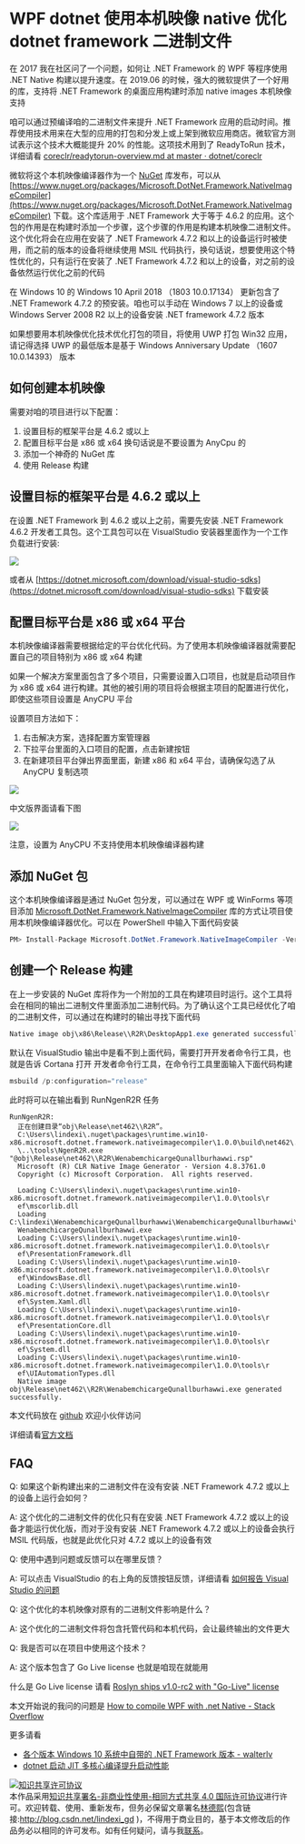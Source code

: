 # WPF dotnet 使用本机映像 native 优化 dotnet framework 二进制文件

在 2017 我在社区问了一个问题，如何让 .NET Framework 的 WPF 等程序使用 .NET Native 构建以提升速度。在 2019.06 的时候，强大的微软提供了一个好用的库，支持将 .NET Framework 的桌面应用构建时添加 native images 本机映像支持

<!--more-->
<!-- CreateTime:2020/2/27 10:03:01 -->



咱可以通过预编译咱的二进制文件来提升 .NET Framework 应用的启动时间。推荐使用技术用来在大型的应用的打包和分发上或上架到微软应用商店。微软官方测试表示这个技术大概能提升 20% 的性能。这项技术用到了 ReadyToRun 技术，详细请看 [coreclr/readytorun-overview.md at master · dotnet/coreclr](https://github.com/dotnet/coreclr/blob/master/Documentation/botr/readytorun-overview.md )

微软将这个本机映像编译器作为一个 [NuGet](https://www.nuget.org/packages/Microsoft.DotNet.Framework.NativeImageCompiler) 库发布，可以从 [https://www.nuget.org/packages/Microsoft.DotNet.Framework.NativeImageCompiler](https://www.nuget.org/packages/Microsoft.DotNet.Framework.NativeImageCompiler) 下载。这个库适用于 .NET Framework 大于等于 4.6.2 的应用。这个包的作用是在构建时添加一个步骤，这个步骤的作用是构建本机映像二进制文件。这个优化将会在应用在安装了 .NET Framework 4.7.2 和以上的设备运行时被使用，而之前的版本的设备将继续使用 MSIL 代码执行，换句话说，想要使用这个特性优化的，只有运行在安装了 .NET Framework 4.7.2 和以上的设备，对之前的设备依然运行优化之前的代码

在 Windows 10 的 Windows 10 April 2018 （1803 10.0.17134） 更新包含了 .NET Framework 4.7.2 的预安装。咱也可以手动在 Windows 7 以上的设备或 Windows Server 2008 R2 以上的设备安装 .NET framework 4.7.2 版本

如果想要用本机映像优化技术优化打包的项目，将使用 UWP 打包 Win32 应用，请记得选择 UWP 的最低版本是基于 Windows Anniversary Update （1607 10.0.14393） 版本

## 如何创建本机映像

需要对咱的项目进行以下配置：

1. 设置目标的框架平台是 4.6.2 或以上
2. 配置目标平台是 x86 或 x64 换句话说是不要设置为 AnyCpu 的
3. 添加一个神奇的 NuGet 库
4. 使用 Release 构建

## 设置目标的框架平台是 4.6.2 或以上

在设置 .NET Framework 到 4.6.2 或以上之前，需要先安装 .NET Framework 4.6.2 开发者工具包。这个工具包可以在 VisualStudio 安装器里面作为一个工作负载进行安装:

<!-- ![](image/WPF dotnet 使用本机映像 native 优化 dotnet framework 二进制文件/WPF dotnet 使用本机映像 native 优化 dotnet framework 二进制文件0.png) -->

![](http://cdn.lindexi.site/lindexi%2F202022797159914.jpg)

<!-- 以上是[官方文档](https://docs.microsoft.com/zh-cn/windows/msix/desktop/desktop-to-uwp-r2r) 提供的图片，而最新的 VisualStudio 2019 的设置如下图 -->

<!-- ![](image/WPF dotnet 使用本机映像 native 优化 dotnet framework 二进制文件/WPF dotnet 使用本机映像 native 优化 dotnet framework 二进制文件1.png) -->

或者从 [https://dotnet.microsoft.com/download/visual-studio-sdks](https://dotnet.microsoft.com/download/visual-studio-sdks) 下载安装

## 配置目标平台是 x86 或 x64 平台

本机映像编译器需要根据给定的平台优化代码。为了使用本机映像编译器就需要配置自己的项目特别为 x86 或 x64 构建

如果一个解决方案里面包含了多个项目，只需要设置入口项目，也就是启动项目作为 x86 或 x64 进行构建。其他的被引用的项目将会根据主项目的配置进行优化，即使这些项目设置是 AnyCPU 平台

设置项目方法如下：

1. 右击解决方案，选择配置方案管理器
2. 下拉平台里面的入口项目的配置，点击新建按钮
3. 在新建项目平台弹出界面里面，新建 x86 和 x64 平台，请确保勾选了从 AnyCPU 复制选项

<!-- ![](image/WPF dotnet 使用本机映像 native 优化 dotnet framework 二进制文件/WPF dotnet 使用本机映像 native 优化 dotnet framework 二进制文件2.png) -->

![](http://cdn.lindexi.site/lindexi%2F202022791799100.jpg)

中文版界面请看下图

<!-- ![](image/WPF dotnet 使用本机映像 native 优化 dotnet framework 二进制文件/WPF dotnet 使用本机映像 native 优化 dotnet framework 二进制文件3.png) -->

![](http://cdn.lindexi.site/lindexi%2F2020227917576048.jpg)

注意，设置为 AnyCPU 不支持使用本机映像编译器构建

## 添加 NuGet 包

这个本机映像编译器是通过 NuGet 包分发，可以通过在 WPF 或 WinForms 等项目添加 [Microsoft.DotNet.Framework.NativeImageCompiler](https://www.nuget.org/packages/Microsoft.DotNet.Framework.NativeImageCompiler) 库的方式让项目使用本机映像编译器优化。可以在 PowerShell 中输入下面代码安装

```csharp
PM> Install-Package Microsoft.DotNet.Framework.NativeImageCompiler -Version 1.0.0
```

## 创建一个 Release 构建

在上一步安装的 NuGet 库将作为一个附加的工具在构建项目时运行。这个工具将会在相同的输出二进制文件里面添加二进制代码。为了确认这个工具已经优化了咱的二进制文件，可以通过在构建时的输出寻找下面代码

```csharp
Native image obj\x86\Release\\R2R\DesktopApp1.exe generated successfully.
```

默认在 VisualStudio 输出中是看不到上面代码，需要打开开发者命令行工具，也就是告诉 Cortana 打开 开发者命令行工具，在命令行工具里面输入下面代码构建

```csharp
msbuild /p:configuration="release"
```

此时将可以在输出看到 RunNgenR2R 任务

```
RunNgenR2R:
  正在创建目录“obj\Release\net462\\R2R”。
  C:\Users\lindexi\.nuget\packages\runtime.win10-x86.microsoft.dotnet.framework.nativeimagecompiler\1.0.0\build\net462\..
  \..\tools\NgenR2R.exe "@obj\Release\net462\\R2R\WenabemchicargeQunallburhawwi.rsp"
  Microsoft (R) CLR Native Image Generator - Version 4.8.3761.0
  Copyright (c) Microsoft Corporation.  All rights reserved.

  Loading C:\Users\lindexi\.nuget\packages\runtime.win10-x86.microsoft.dotnet.framework.nativeimagecompiler\1.0.0\tools\r
  ef\mscorlib.dll
  Loading C:\lindexi\WenabemchicargeQunallburhawwi\WenabemchicargeQunallburhawwi\obj\Release\net462\
  WenabemchicargeQunallburhawwi.exe
  Loading C:\Users\lindexi\.nuget\packages\runtime.win10-x86.microsoft.dotnet.framework.nativeimagecompiler\1.0.0\tools\r
  ef\PresentationFramework.dll
  Loading C:\Users\lindexi\.nuget\packages\runtime.win10-x86.microsoft.dotnet.framework.nativeimagecompiler\1.0.0\tools\r
  ef\WindowsBase.dll
  Loading C:\Users\lindexi\.nuget\packages\runtime.win10-x86.microsoft.dotnet.framework.nativeimagecompiler\1.0.0\tools\r
  ef\System.Xaml.dll
  Loading C:\Users\lindexi\.nuget\packages\runtime.win10-x86.microsoft.dotnet.framework.nativeimagecompiler\1.0.0\tools\r
  ef\PresentationCore.dll
  Loading C:\Users\lindexi\.nuget\packages\runtime.win10-x86.microsoft.dotnet.framework.nativeimagecompiler\1.0.0\tools\r
  ef\System.dll
  Loading C:\Users\lindexi\.nuget\packages\runtime.win10-x86.microsoft.dotnet.framework.nativeimagecompiler\1.0.0\tools\r
  ef\UIAutomationTypes.dll
  Native image obj\Release\net462\\R2R\WenabemchicargeQunallburhawwi.exe generated successfully.
```

本文代码放在 [github](https://github.com/lindexi/lindexi_gd/tree/af04ec5ddcb5643d4472b87645894ddebd30dc6f/WenabemchicargeQunallburhawwi) 欢迎小伙伴访问

详细请看[官方文档](https://docs.microsoft.com/zh-cn/windows/msix/desktop/desktop-to-uwp-r2r)

## FAQ

Q: 如果这个新构建出来的二进制文件在没有安装 .NET Framework 4.7.2 或以上的设备上运行会如何？

A: 这个优化的二进制文件的优化只有在安装 .NET Framework 4.7.2 或以上的设备才能运行优化版，而对于没有安装 .NET Framework 4.7.2 或以上的设备会执行 MSIL 代码版，也就是此优化只对 4.7.2 或以上的设备有效

Q: 使用中遇到问题或反馈可以在哪里反馈？

A: 可以点击 VisualStudio 的右上角的反馈按钮反馈，详细请看 [如何报告 Visual Studio 的问题](https://docs.microsoft.com/zh-cn/visualstudio/ide/how-to-report-a-problem-with-visual-studio?view=vs-2019 )

Q: 这个优化的本机映像对原有的二进制文件影响是什么？

A: 这个优化的二进制文件将包含托管代码和本机代码，会让最终输出的文件更大

Q: 我是否可以在项目中使用这个技术？

A: 这个版本包含了 Go Live license 也就是咱现在就能用

什么是 Go Live license 请看 [Roslyn ships v1.0-rc2 with "Go-Live" license](https://devblogs.microsoft.com/vbteam/roslyn-ships-v1-0-rc2-with-go-live-license/ )

本文开始说的我问的问题是 [How to compile WPF with .net Native - Stack Overflow](https://stackoverflow.com/questions/46801396/how-to-compile-wpf-with-net-native/60407052#60407052 )

更多请看 

- [各个版本 Windows 10 系统中自带的 .NET Framework 版本 - walterlv](https://blog.walterlv.com/post/embeded-dotnet-version-in-all-windows.html )
- [dotnet 启动 JIT 多核心编译提升启动性能](https://blog.lindexi.com/post/dotnet-%E5%90%AF%E5%8A%A8-JIT-%E5%A4%9A%E6%A0%B8%E5%BF%83%E7%BC%96%E8%AF%91%E6%8F%90%E5%8D%87%E5%90%AF%E5%8A%A8%E6%80%A7%E8%83%BD.html )
 
<a rel="license" href="http://creativecommons.org/licenses/by-nc-sa/4.0/"><img alt="知识共享许可协议" style="border-width:0" src="https://licensebuttons.net/l/by-nc-sa/4.0/88x31.png" /></a><br />本作品采用<a rel="license" href="http://creativecommons.org/licenses/by-nc-sa/4.0/">知识共享署名-非商业性使用-相同方式共享 4.0 国际许可协议</a>进行许可。欢迎转载、使用、重新发布，但务必保留文章署名[林德熙](http://blog.csdn.net/lindexi_gd)(包含链接:http://blog.csdn.net/lindexi_gd )，不得用于商业目的，基于本文修改后的作品务必以相同的许可发布。如有任何疑问，请与我[联系](mailto:lindexi_gd@163.com)。

